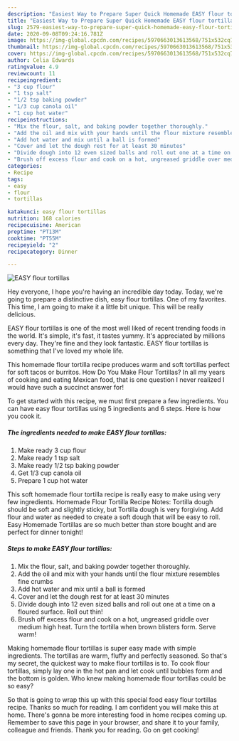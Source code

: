```yaml
---
description: "Easiest Way to Prepare Super Quick Homemade EASY flour tortillas"
title: "Easiest Way to Prepare Super Quick Homemade EASY flour tortillas"
slug: 2579-easiest-way-to-prepare-super-quick-homemade-easy-flour-tortillas
date: 2020-09-08T09:24:16.781Z
image: https://img-global.cpcdn.com/recipes/5970663013613568/751x532cq70/easy-flour-tortillas-recipe-main-photo.jpg
thumbnail: https://img-global.cpcdn.com/recipes/5970663013613568/751x532cq70/easy-flour-tortillas-recipe-main-photo.jpg
cover: https://img-global.cpcdn.com/recipes/5970663013613568/751x532cq70/easy-flour-tortillas-recipe-main-photo.jpg
author: Celia Edwards
ratingvalue: 4.9
reviewcount: 11
recipeingredient:
- "3 cup flour"
- "1 tsp salt"
- "1/2 tsp baking powder"
- "1/3 cup canola oil"
- "1 cup hot water"
recipeinstructions:
- "Mix the flour, salt, and baking powder together thoroughly."
- "Add the oil and mix with your hands until the flour mixture resembles fine crumbs"
- "Add hot water and mix until a ball is formed"
- "Cover and let the dough rest for at least 30 minutes"
- "Divide dough into 12 even sized balls and roll out one at a time on a floured surface. Roll out thin!"
- "Brush off excess flour and cook on a hot, ungreased griddle over medium high heat. Turn the tortilla when brown blisters form. Serve warm!"
categories:
- Recipe
tags:
- easy
- flour
- tortillas

katakunci: easy flour tortillas 
nutrition: 168 calories
recipecuisine: American
preptime: "PT13M"
cooktime: "PT55M"
recipeyield: "2"
recipecategory: Dinner

---
```



![EASY flour tortillas](https://img-global.cpcdn.com/recipes/5970663013613568/751x532cq70/easy-flour-tortillas-recipe-main-photo.jpg)

Hey everyone, I hope you're having an incredible day today. Today, we're going to prepare a distinctive dish, easy flour tortillas. One of my favorites. This time, I am going to make it a little bit unique. This will be really delicious.

EASY flour tortillas is one of the most well liked of recent trending foods in the world. It's simple, it's fast, it tastes yummy. It's appreciated by millions every day. They're fine and they look fantastic. EASY flour tortillas is something that I've loved my whole life.

This homemade flour tortilla recipe produces warm and soft tortillas perfect for soft tacos or burritos. How Do You Make Flour Tortillas? In all my years of cooking and eating Mexican food, that is one question I never realized I would have such a succinct answer for!


To get started with this recipe, we must first prepare a few ingredients. You can have easy flour tortillas using 5 ingredients and 6 steps. Here is how you cook it.

<!--inarticleads1-->

##### The ingredients needed to make EASY flour tortillas:

1. Make ready 3 cup flour
1. Make ready 1 tsp salt
1. Make ready 1/2 tsp baking powder
1. Get 1/3 cup canola oil
1. Prepare 1 cup hot water


This soft homemade flour tortilla recipe is really easy to make using very few ingredients. Homemade Flour Tortilla Recipe Notes: Tortilla dough should be soft and slightly sticky, but Tortilla dough is very forgiving. Add flour and water as needed to create a soft dough that will be easy to roll. Easy Homemade Tortillas are so much better than store bought and are perfect for dinner tonight! 

<!--inarticleads2-->

##### Steps to make EASY flour tortillas:

1. Mix the flour, salt, and baking powder together thoroughly.
1. Add the oil and mix with your hands until the flour mixture resembles fine crumbs
1. Add hot water and mix until a ball is formed
1. Cover and let the dough rest for at least 30 minutes
1. Divide dough into 12 even sized balls and roll out one at a time on a floured surface. Roll out thin!
1. Brush off excess flour and cook on a hot, ungreased griddle over medium high heat. Turn the tortilla when brown blisters form. Serve warm!


Making homemade flour tortillas is super easy made with simple ingredients. The tortillas are warm, fluffy and perfectly seasoned. So that&#39;s my secret, the quickest way to make flour tortillas is to. To cook flour tortillas, simply lay one in the hot pan and let cook until bubbles form and the bottom is golden. Who knew making homemade flour tortillas could be so easy? 

So that is going to wrap this up with this special food easy flour tortillas recipe. Thanks so much for reading. I am confident you will make this at home. There's gonna be more interesting food in home recipes coming up. Remember to save this page in your browser, and share it to your family, colleague and friends. Thank you for reading. Go on get cooking!
